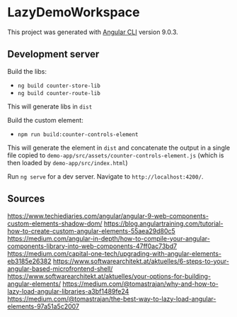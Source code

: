 # LazyDemoWorkspace

This project was generated with [Angular CLI](https://github.com/angular/angular-cli) version 9.0.3.

## Development server

Build the libs:
* `ng build counter-store-lib` 
* `ng build counter-route-lib`

This will generate libs in `dist`
 
Build the custom element:
* `npm run build:counter-controls-element`

This will generate the element in `dist` and concatenate the output in a single file copied to `demo-app/src/assets/counter-controls-element.js` (which is then loaded by `demo-app/src/index.html`)


Run `ng serve` for a dev server. Navigate to `http://localhost:4200/`. 

## Sources

https://www.techiediaries.com/angular/angular-9-web-components-custom-elements-shadow-dom/
https://blog.angulartraining.com/tutorial-how-to-create-custom-angular-elements-55aea29d80c5
https://medium.com/angular-in-depth/how-to-compile-your-angular-components-library-into-web-components-47ff0ac73bd7
https://medium.com/capital-one-tech/upgrading-with-angular-elements-eb3185e26382
https://www.softwarearchitekt.at/aktuelles/6-steps-to-your-angular-based-microfrontend-shell/
https://www.softwarearchitekt.at/aktuelles/your-options-for-building-angular-elements/
https://medium.com/@tomastrajan/why-and-how-to-lazy-load-angular-libraries-a3bf1489fe24
https://medium.com/@tomastrajan/the-best-way-to-lazy-load-angular-elements-97a51a5c2007
